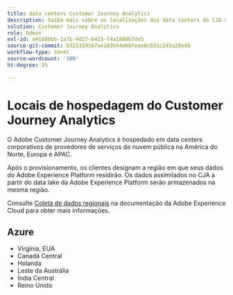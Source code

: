 ```yaml
---
title: data centers Customer Journey Analytics
description: Saiba mais sobre as localizações dos data centers do CJA em todo o mundo.
solution: Customer Journey Analytics
role: Admin
exl-id: a41686bb-1a7b-4d27-8415-f4a1880b7de5
source-git-commit: b325319167ae183b54e60feee0c591c245a20e49
workflow-type: tm+mt
source-wordcount: '100'
ht-degree: 3%

---
```


# Locais de hospedagem do Customer Journey Analytics

O Adobe Customer Journey Analytics é hospedado em data centers corporativos de provedores de serviços de nuvem pública na América do Norte, Europa e APAC.

Após o provisionamento, os clientes designam a região em que seus dados do Adobe Experience Platform residirão. Os dados assimilados no CJA a partir do data lake da Adobe Experience Platform serão armazenados na mesma região.

Consulte [Coleta de dados regionais](https://experienceleague.adobe.com/en/docs/core-services/interface/data-collection/rdc) na documentação da Adobe Experience Cloud para obter mais informações.

## Azure

- Virgínia, EUA
- Canadá Central
- Holanda
- Leste da Austrália
- Índia Central
- Reino Unido

